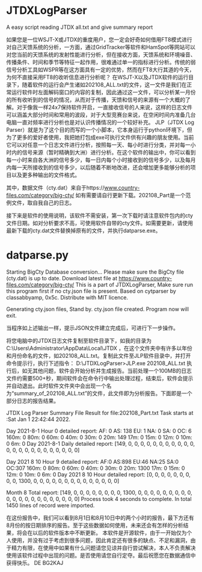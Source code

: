 # JTDXLogParser
A easy script reading JTDX all.txt and give summary report

如果您是一位WSJT-X或JTDX的重度用户，您一定会好奇如何借用FT8模式进行对自己天馈系统的分析，一方面，通过GridTracker等软件和HamSpot等网站可以对您当前的天馈系统的发射性能进行分析，但在接收方面，天馈系统和环境噪音、传播条件、时间和季节等特征一起作用，很难通过单一的指标进行分析。传统的弱信号分析工具如WSPR等在这方面具有一定的优势，然而在FT8大行其道的今天，为何不直接采用FT8的收听信息进行分析呢？
在WSJT-X以及JTDX软件的运行目录下，随着软件的运行会产生诸如202108_ALL.txt的文件，这一文件是我们在正常运行软件时左面解码窗口的内容的复制，因此通过这一文件，可以分析某一月份的所有收听到的信号的情况，从而对于传播，天馈和信号的来源有一个大概的了解。对于像我一样24x7保持软件开启，一直接收信号的人来说，这样的日志文件可以涵盖大部分时间和常用的波段，对于大型竞赛台来说，在空闲时间内准备几台电脑一直对频率进行分析也是对认识传播情况的一个较好补充。
JLP（JTDX Log Parser）就是为了这个目的而写的一个小脚本，它本身运行于python环境下，但为了更多的爱好者使用，我把她打包成exe可执行文件供有兴趣的朋友使用。当前它可以对任意一个日志文件进行分析，按照每一天、每小时进行分类，并对每一小时内的信号来源（暂时精确到大洲）进行分析。在这个软件的输出中，你可以看到每一小时来自各大洲的信号多少，每一日内每个小时接收到的信号多少，以及每月内每一天所接收到的信号多少，以后随着不断地改进，还会增加更多能够分析的项目以及更多种输出的文件格式。

其中，数据文件（cty.dat）来自于https://www.country-files.com/category/big-cty/ 如有需要请自行更新下载。202108_Part是一个范例文件，取自我自己的日志。

接下来是软件的使用说明，该软件不需安装，第一次下载时请注意软件包内的cty文件日期。如对分析要求不高，可使用软件自带的cty文件。如需要更新，请使用最新下载的cty.dat文件替换掉原有的文件，并执行datparse.exe。

datparse.py
===========
Starting BigCty Database conversion...
Please make sure the BigCty file (cty.dat) is up to date.
Download latest file at https://www.country-files.com/category/big-cty/
This is a part of JTDXLogParser, Make sure run this program first if no cty.json file is present.
Based on cytparser by classabbyamp, 0x5c. Distribute with MIT licence.

Generating cty.json files, Stand by.
cty.json file created. Program now will exit.

当程序如上述输出一样，提示JSON文件建立完成后，可进行下一步操作。

将您电脑中的JTDX日志文件复制至软件目录下，如我的目录为C:\Users\Administrator\AppData\Local\JTDX ，在这个文件夹中有许多以年份和月份命名的文件，如202108_ALL.txt。复制此文件至JLP软件目录中，并打开命令提示行，执行下述指令：
D:\JTDXLogParser>JLP.exe 202108_ALL.txt
执行后，如无其他问题，软件会开始分析并生成报告。当前处理一个100MB的日志文件约需要500+秒，期间软件会在命令行中输出处理过程，结束后，软件会提示并自动退出。此时软件文件夹中会出现一个名为“summary_of_202108_ALL.txt”的文件，此文件即为分析报告。下面即是一个部分日志的报告结果。

JTDX Log Parser Summary File
Result for file:202108_Part.txt
Task starts at :Sat Jan  1 22:42:44 2022.

Day 2021-8-1 Hour 0 detailed report:
AF: 0 AS: 138 EU: 1 NA: 0 SA: 0 OC: 6 
160m: 0 80m: 0 60m: 0 40m: 0 30m: 0 20m: 149 17m: 0 15m: 0 12m: 0 10m: 0 6m: 0 
Day 2021-8-1 Daily detailed report:
[149, 0, 0, 0, 0, 0, 0, 0, 0, 0, 0, 0, 0, 0, 0, 0, 0, 0, 0, 0, 0, 0, 0, 0]

Day 2021 8 10 Hour 9 detailed report:
AF:0 AS:898 EU:46 NA:25 SA:0 OC:307 
160m: 0 80m: 0 60m: 0 40m: 0 30m: 0 20m: 1300 17m: 0 15m: 0 12m: 0 10m: 0 6m: 0 
Day 2021 8 10 Hour detailed report:
[0, 0, 0, 0, 0, 0, 0, 0, 0, 1300, 0, 0, 0, 0, 0, 0, 0, 0, 0, 0, 0, 0, 0, 0]

Month 8 Total report:
[149, 0, 0, 0, 0, 0, 0, 0, 0, 1300, 0, 0, 0, 0, 0, 0, 0, 0, 0, 0, 0, 0, 0, 0, 0, 0, 0, 0, 0, 0, 0]
Process took 4 seconds to complete.
In total 1450 lines of record were imported.

在这份报告中，我们可以看到8月1日和8月10日中的两个小时的报告，最下方还有8月份的按日期排序的报告。至于这些数据如何使用，未来还会有怎样的分析结果，将会在以后的软件版本中不断更新。
本软件是开源软件，由于一开始仅为个人使用，并没有过于考虑到很多问题，因此肯定还有很多的缺点、不足和漏洞，由于精力有限，在使用中如果有什么问题请您见谅并自行尝试解决，本人不负责解决使用该软件过程中出现的问题。是否使用请您自行定夺。最后祝愿您在数据通信中获得快乐。
DE BG2KAJ
